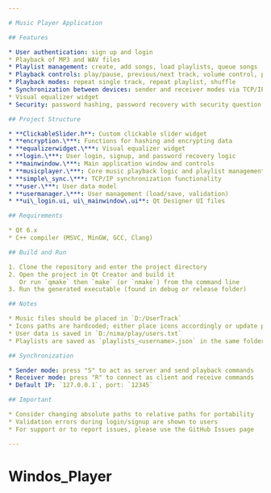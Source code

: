 ```yaml
---

# Music Player Application

## Features

* User authentication: sign up and login
* Playback of MP3 and WAV files
* Playlist management: create, add songs, load playlists, queue songs
* Playback controls: play/pause, previous/next track, volume control, progress slider with seek
* Playback modes: repeat single track, repeat playlist, shuffle
* Synchronization between devices: sender and receiver modes via TCP/IP
* Visual equalizer widget
* Security: password hashing, password recovery with security question

## Project Structure

* **ClickableSlider.h**: Custom clickable slider widget
* **encryption.\***: Functions for hashing and encrypting data
* **equalizerwidget.\***: Visual equalizer widget
* **login.\***: User login, signup, and password recovery logic
* **mainwindow.\***: Main application window and controls
* **musicplayer.\***: Core music playback logic and playlist management
* **simple\_sync.\***: TCP/IP synchronization functionality
* **user.\***: User data model
* **usermanager.\***: User management (load/save, validation)
* **ui\_login.ui, ui\_mainwindow\.ui**: Qt Designer UI files

## Requirements

* Qt 6.x
* C++ compiler (MSVC, MinGW, GCC, Clang)

## Build and Run

1. Clone the repository and enter the project directory
2. Open the project in Qt Creator and build it
   Or run `qmake` then `make` (or `nmake`) from the command line
3. Run the generated executable (found in debug or release folder)

## Notes

* Music files should be placed in `D:/UserTrack`
* Icons paths are hardcoded; either place icons accordingly or update paths in the code
* User data is saved in `D:/nima/play/users.txt`
* Playlists are saved as `playlists_<username>.json` in the same folder

## Synchronization

* Sender mode: press "S" to act as server and send playback commands
* Receiver mode: press "R" to connect as client and receive commands
* Default IP: `127.0.0.1`, port: `12345`

## Important

* Consider changing absolute paths to relative paths for portability
* Validation errors during login/signup are shown to users
* For support or to report issues, please use the GitHub Issues page

---
```

# Windos_Player
